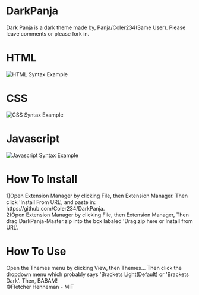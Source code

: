 # DarkPanja
<p>Dark Panja is a dark theme made by, Panja/Coler234(Same User). Please leave comments or please fork in.</p>
<h1>HTML</h1>
<img src="https://cdn.pbrd.co/images/GwbDlvd.png" alt="HTML Syntax Example">
<h1>CSS</h1>
<img src="https://cdn.pbrd.co/images/GvYs5pR.png" alt="CSS Syntax Example">
<h1>Javascript</h1>
<img src="https://cdn.pbrd.co/images/Gw4co7N.png" alt="Javascript Syntax Example">
<h1>How To Install</h1>
1)Open Extension Manager by clicking File, then Extension Manager. Then click 'Install From URL', and paste in: https://github.com/Coler234/DarkPanja.
<br/>
2)Open Extension Manager by clicking File, then Extension Manager, Then drag DarkPanja-Master.zip into the box labaled 'Drag.zip here or Install from URL'.
<h1>How To Use</h1>
Open the Themes menu by clicking View, then Themes... Then click the dropdown menu which probably says 'Brackets Light(Default) or 'Brackets Dark'. Then, BABAM! 
<footer>©Fletcher Henneman - MIT</footer>

